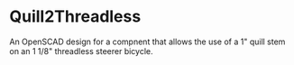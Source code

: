 # Quill2Threadless
An OpenSCAD design for a compnent that allows the use of a 1" quill stem on an 1 1/8" threadless steerer bicycle.
